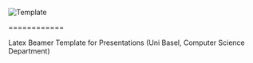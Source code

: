 ![Template][1]

============

Latex Beamer Template for Presentations (Uni Basel, Computer Science Department)

[1]: http://ivangiangreco.ch/intern/beamer_cover.jpg
